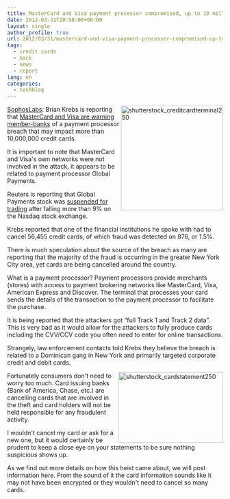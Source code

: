 ```yaml
---
title: MasterCard and Visa payment processor compromised, up to 10 million cards stolen
date: 2012-03-31T20:58:00+00:00
layout: single
author_profile: true
url: 2012/03/31/mastercard-and-visa-payment-processor-compromised-up-to-10-million-cards-stolen/
tags:
  - credit cards
  - hack
  - news
  - report
lang: en
categories: 
  - techblog
---
```

<a href="http://nakedsecurity.sophos.com/" target="_blank"><img title="shutterstock_creditcardterminal250" border="0" alt="shutterstock_creditcardterminal250" align="right" src="http://lh6.ggpht.com/-GS6pgJqypS0/T3do58HXZGI/AAAAAAAAFZM/9p6l8KX0NOQ/shutterstock_creditcardterminal250%25255B9%25255D.jpg?imgmax=800" width="238" height="244" />SophosLabs</a>: Brian Krebs is reporting that [MasterCard and Visa are warning member-banks](http://krebsonsecurity.com/2012/03/mastercard-visa-warn-of-processor-breach/#more-14393) of a payment processor breach that may impact more than 10,000,000 credit cards. 

It is important to note that MasterCard and Visa's own networks were not involved in the attack, it appears to be related to payment processor Global Payments. 

Reuters is reporting that Global Payments stock was [suspended for trading](http://www.reuters.com/article/2012/03/30/us-mastercard-breach-idUSBRE82T0VD20120330) after falling more than 9% on the Nasdaq stock exchange. 

Krebs reported that one of the financial institutions he spoke with had to cancel 56,455 credit cards, of which fraud was detected on 876, or 1.5%. 

There is much speculation about the source of the breach as many are reporting that the majority of the fraud is occurring in the greater New York City area, yet cards are being cancelled around the country. 

What is a payment processor? Payment processors provide merchants (stores) with access to payment brokering networks like MasterCard, Visa, American Express and Discover. The terminal that processes your card sends the details of the transaction to the payment processor to facilitate the purchase. 

It is being reported that the attackers got “full Track 1 and Track 2 data”. This is very bad as it would allow for the attackers to fully produce cards including the CVV/CCV code you often need to enter for online transactions. 

Strangely, law enforcement contacts told Krebs they believe the breach is related to a Dominican gang in New York and primarily targeted corporate credit and debit cards. 

[<img title="shutterstock_cardstatement250" border="0" alt="shutterstock_cardstatement250" align="right" src="http://lh4.ggpht.com/-MFITpR1-q0k/T3dpCJaQ3yI/AAAAAAAAFZc/0hi04xONGtk/shutterstock_cardstatement250_thumb.jpg?imgmax=800" width="244" height="165" />](http://lh6.ggpht.com/-poKh_Fr8sIE/T3do-mNYeMI/AAAAAAAAFZU/34h6cVZbe2U/s1600-h/shutterstock_cardstatement250%25255B2%25255D.jpg)Fortunately consumers don't need to worry too much. Card issuing banks (Bank of America, Chase, etc.) are cancelling cards that are involved in the theft and card holders will not be held responsible for any fraudulent activity. 

I wouldn't cancel my card or ask for a new one, but it would certainly be prudent to keep a close eye on your statements to be sure nothing suspicious shows up. 

As we find out more details on how this heist came about, we will post information here. From the sound of it the card information sounds like it may not have been encrypted or they wouldn't need to cancel so many cards.